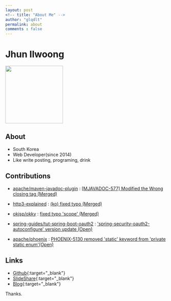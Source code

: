```yaml
---
layout: post
<!-- title: "About Me" -->
author: "glqdlt"
permalink: about
comments : false
---
```


# Jhun Ilwoong

<img src="https://avatars2.githubusercontent.com/u/13973041?s=460&v=4" style="height:180px;width:180px"/>

## About

+ South Korea
+ Web Developer(since 2014)
+ Like write posting, programing, drink

## Contributions

- [apache/maven-javadoc-plugin](https://github.com/apache/maven-javadoc-plugin) : [[MJAVADOC-577] Modified the Wrong closing tag (Merged)](https://github.com/apache/maven-javadoc-plugin/pull/20)

- [http3-explained](https://github.com/bagder/http3-explained) : [(ko) fixed typo (Merged)](https://github.com/bagder/http3-explained/pull/86)

- [okjsp/okky](https://github.com/okjsp/okky) :  [fixed typo 'scope' (Merged)](https://github.com/okjsp/okky/pull/173)

- [spring-guides/tut-spring-boot-oauth2](https://github.com/spring-guides/tut-spring-boot-oauth2) :  ['spring-security-oauth2-autoconfigure' version update (Open)](https://github.com/spring-guides/tut-spring-boot-oauth2/pull/100)

- [apache/phoenix](https://github.com/apache/phoenix)  :  [PHOENIX-5130 removed 'static' keyword from 'private static enum'(Open)](https://github.com/apache/phoenix/pull/438)


## Links

+ [Github](https://github.com/glqdlt){:target="_blank"}
+ [SlideShare](https://www.slideshare.net/Jhunww/){:target="_blank"}
+ [Blog](http://glqdlt.tistory.com/){:target="_blank"}

Thanks.
